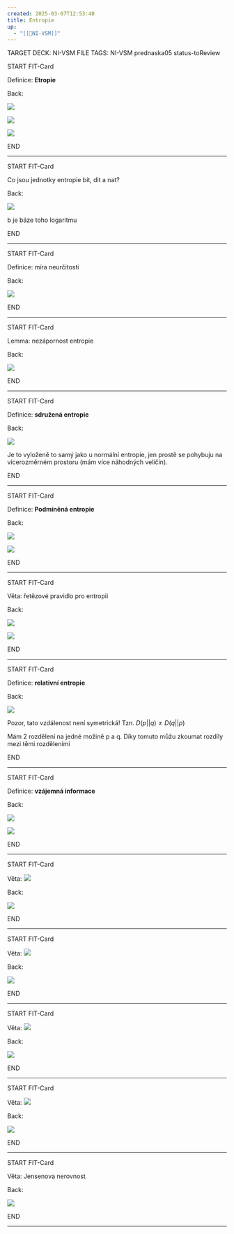 ```yaml
---
created: 2025-03-07T12:53:40
title: Entropie
up:
  - "[[📖NI-VSM]]"
---
```


TARGET DECK: NI-VSM
FILE TAGS: NI-VSM prednaska05 status-toReview


START
FIT-Card

Definice: **Etropie**

Back:

![](../../Assets/Pasted%20image%2020250307125455.png)

<!-- DetailInfoStart -->
![](../../Assets/Pasted%20image%2020250307125501.png)
<!-- DetailInfoEnd -->

<!-- ExampleStart -->
![](../../Assets/Pasted%20image%2020250307125655.png)
<!-- ExampleEnd -->

<!--ID: 1746599650130-->
END

---


START
FIT-Card

Co jsou jednotky entropie bit, dit a nat?

Back:

![](../../Assets/Pasted%20image%2020250307125549.png)

b je báze toho logaritmu
<!--ID: 1746599650137-->
END

---


START
FIT-Card

Definice: míra neurčitosti

Back:

![](../../Assets/Pasted%20image%2020250307125612.png)
<!--ID: 1746599650144-->
END

---


START
FIT-Card

Lemma: nezápornost entropie

Back:

![](../../Assets/Pasted%20image%2020250307125633.png)
<!--ID: 1746599650151-->
END

---


START
FIT-Card

Definice: **sdružená entropie**

Back:

![](../../Assets/Pasted%20image%2020250307125720.png)

<!-- ExplanationStart -->
Je to vyloženě to samý jako u normální entropie, jen prostě se pohybuju na vícerozměrném prostoru (mám více náhodných veličin).
<!-- ExplanationEnd -->

<!--ID: 1746599650158-->
END

---


START
FIT-Card

Definice: **Podmíněná entropie**

Back:

![](../../Assets/Pasted%20image%2020250307125742.png)

<!-- DetailInfoStart -->
![](../../Assets/Pasted%20image%2020250307125749.png)
<!-- DetailInfoEnd -->

<!--ID: 1746599650165-->
END

---


START
FIT-Card

Věta: řetězové pravidlo pro entropii

Back:

![](../../Assets/Pasted%20image%2020250307125802.png)

<!-- ExampleStart -->
![](../../Assets/Pasted%20image%2020250307125812.png)
<!-- ExampleEnd -->

<!--ID: 1746599650172-->
END

---


START
FIT-Card

Definice: **relativní entropie**

Back:

![](../../Assets/Pasted%20image%2020250307125823.png)

Pozor, tato vzdálenost není symetrická!
Tzn.  $D(p||q) \neq D(q||p)$

<!-- ExplanationStart -->
Mám 2 rozdělení na jedné možině p a q. Díky tomuto můžu zkoumat rozdíly mezi těmi rozděleními
<!-- ExplanationEnd -->

<!--ID: 1746599650179-->
END

---


START
FIT-Card

Definice: **vzájemná informace**

Back:

![](../../Assets/Pasted%20image%2020250307125838.png)

<!-- DetailInfoStart -->
![](../../Assets/Pasted%20image%2020250307125845.png)
<!-- DetailInfoEnd -->

<!--ID: 1746599650186-->
END

---


START
FIT-Card

Věta:
![](../../Assets/Pasted%20image%2020250307125942.png)

Back:

![](../../Assets/Pasted%20image%2020250307125918.png)
<!--ID: 1746599650193-->
END

---


START
FIT-Card

Věta:
![](../../Assets/Pasted%20image%2020250307130008.png)

Back:

![](../../Assets/Pasted%20image%2020250307125954.png)
<!--ID: 1746599650200-->
END

---


START
FIT-Card

Věta:
![](../../Assets/Pasted%20image%2020250307130040.png)

Back:

![](../../Assets/Pasted%20image%2020250307130034.png)
<!--ID: 1746599650206-->
END

---


START
FIT-Card

Věta:
![](../../Assets/Pasted%20image%2020250307130054.png)

Back:

![](../../Assets/Pasted%20image%2020250307130048.png)
<!--ID: 1746599650213-->
END

---


START
FIT-Card

Věta: Jensenova nerovnost

Back:

![](../../Assets/Pasted%20image%2020250307130116.png)
<!--ID: 1746599650220-->
END

---
